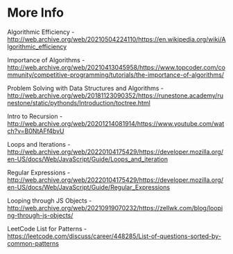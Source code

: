 # More Info

Algorithmic Efficiency - http://web.archive.org/web/20210504224110/https://en.wikipedia.org/wiki/Algorithmic_efficiency

Importance of Algorithms - http://web.archive.org/web/20210413045958/https://www.topcoder.com/community/competitive-programming/tutorials/the-importance-of-algorithms/

Problem Solving with Data Structures and Algorithms - http://web.archive.org/web/20181123090352/https://runestone.academy/runestone/static/pythonds/Introduction/toctree.html

Intro to Recursion - http://web.archive.org/web/20201214081914/https://www.youtube.com/watch?v=B0NtAFf4bvU

Loops and Iterations - http://web.archive.org/web/20220104175429/https://developer.mozilla.org/en-US/docs/Web/JavaScript/Guide/Loops_and_iteration

Regular Expressions - http://web.archive.org/web/20220104175429/https://developer.mozilla.org/en-US/docs/Web/JavaScript/Guide/Regular_Expressions

Looping through JS Objects - http://web.archive.org/web/20210919070232/https://zellwk.com/blog/looping-through-js-objects/

LeetCode List for Patterns - https://leetcode.com/discuss/career/448285/List-of-questions-sorted-by-common-patterns